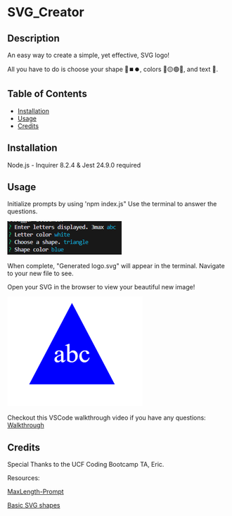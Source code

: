 # SVG_Creator

## Description

An easy way to create a simple, yet effective, SVG logo!

All you have to do is choose your shape 🔼⏹️⏺️, colors 🔴🟡🟢🔵, and text 📝.

## Table of Contents

- [Installation](#installation)
- [Usage](#usage)
- [Credits](#credits)

## Installation

Node.js - Inquirer 8.2.4 & Jest 24.9.0 required

## Usage

Initialize prompts by using 'npm index.js"
Use the terminal to answer the questions.

![img](./images/SVG%20creator.png)

When complete, "Generated logo.svg" will appear in the terminal. Navigate to your new file to see.

Open your SVG in the browser to view your beautiful new image!

![img](./images/svglogo.png)


Checkout this VSCode walkthrough video if you have any questions: [Walkthrough](https://drive.google.com/file/d/1DHUhLLihd-3W0lPR-psGuJ6Boj3Jz_uO/view)

## Credits

Special Thanks to the UCF Coding Bootcamp TA, Eric. 

Resources:

[MaxLength-Prompt](https://github.com/jwarby/inquirer-maxlength-input-prompt)

[Basic SVG shapes](https://developer.mozilla.org/en-US/docs/Web/SVG/Tutorial/Basic_Shapes)

